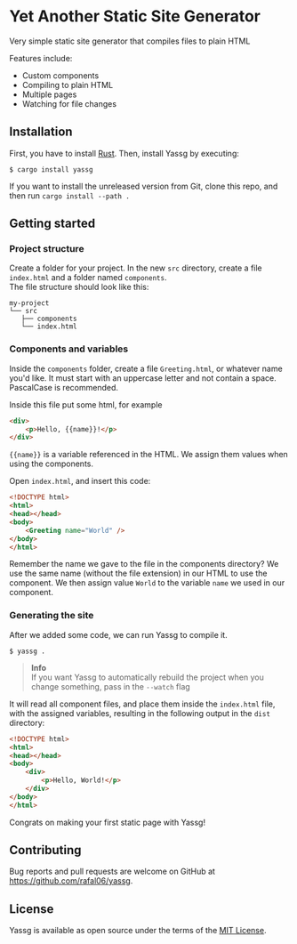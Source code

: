# Yet Another Static Site Generator

Very simple static site generator that compiles files to plain HTML

Features include:
- Custom components
- Compiling to plain HTML
- Multiple pages
- Watching for file changes

## Installation

First, you have to install [Rust](https://rustup.rs/). Then, install Yassg by executing:

    $ cargo install yassg

If you want to install the unreleased version from Git, clone this repo, and then run `cargo install --path .`

## Getting started

### Project structure
Create a folder for your project. In the new `src` directory, create a file `index.html` and a folder named `components`.  
The file structure should look like this:
```
my-project
└── src
   ├── components
   └── index.html
```

### Components and variables
Inside the `components` folder, create a file `Greeting.html`, or whatever name you'd like. It must start with an uppercase letter and not contain a space. PascalCase is recommended.

Inside this file put some html, for example
```html
<div>
    <p>Hello, {{name}}!</p>
</div>
```

`{{name}}` is a variable referenced in the HTML. We assign them values when using the components.

Open `index.html`, and insert this code:
```html
<!DOCTYPE html>
<html>
<head></head>
<body>
    <Greeting name="World" />
</body>
</html>
```

Remember the name we gave to the file in the components directory? We use the same name (without the file extension) in our HTML to use the component. We then assign value `World` to the variable `name` we used in our component.

### Generating the site
After we added some code, we can run Yassg to compile it. 

    $ yassg .

> **Info**  
> If you want Yassg to automatically rebuild the project when you change something, pass in the `--watch` flag
	
It will read all component files, and place them inside the `index.html` file, with the assigned variables, resulting in the following output in the `dist` directory:
```html
<!DOCTYPE html>
<html>
<head></head>
<body>
    <div>
        <p>Hello, World!</p>
    </div>
</body>
</html>
```

Congrats on making your first static page with Yassg!

## Contributing

Bug reports and pull requests are welcome on GitHub at https://github.com/rafal06/yassg.

## License

Yassg is available as open source under the terms of the [MIT License](https://opensource.org/licenses/MIT).
